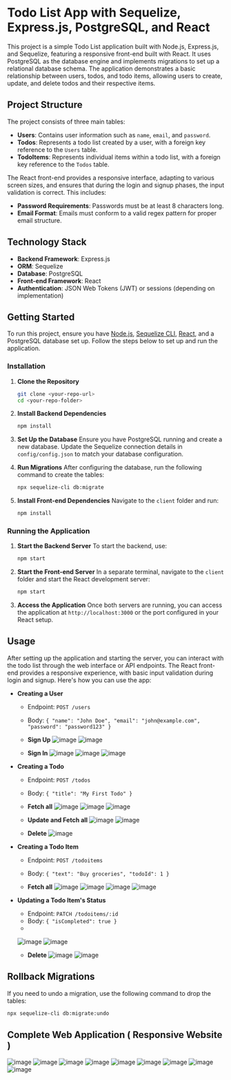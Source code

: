 # Todo List App with Sequelize, Express.js, PostgreSQL, and React

This project is a simple Todo List application built with Node.js, Express.js, and Sequelize, featuring a responsive front-end built with React. It uses PostgreSQL as the database engine and implements migrations to set up a relational database schema. The application demonstrates a basic relationship between users, todos, and todo items, allowing users to create, update, and delete todos and their respective items.

## Project Structure

The project consists of three main tables:

- **Users**: Contains user information such as `name`, `email`, and `password`.
- **Todos**: Represents a todo list created by a user, with a foreign key reference to the `Users` table.
- **TodoItems**: Represents individual items within a todo list, with a foreign key reference to the `Todos` table.

The React front-end provides a responsive interface, adapting to various screen sizes, and ensures that during the login and signup phases, the input validation is correct. This includes:

- **Password Requirements**: Passwords must be at least 8 characters long.
- **Email Format**: Emails must conform to a valid regex pattern for proper email structure.

## Technology Stack

- **Backend Framework**: Express.js
- **ORM**: Sequelize
- **Database**: PostgreSQL
- **Front-end Framework**: React
- **Authentication**: JSON Web Tokens (JWT) or sessions (depending on implementation)

## Getting Started

To run this project, ensure you have [Node.js](https://nodejs.org/en/), [Sequelize CLI](https://sequelize.org/master/manual/migrations.html), [React](https://react.dev/), and a PostgreSQL database set up. Follow the steps below to set up and run the application.

### Installation

1. **Clone the Repository**
   ```bash
   git clone <your-repo-url>
   cd <your-repo-folder>
   ```

2. **Install Backend Dependencies**
   ```bash
   npm install
   ```

3. **Set Up the Database**
   Ensure you have PostgreSQL running and create a new database. Update the Sequelize connection details in `config/config.json` to match your database configuration.

4. **Run Migrations**
   After configuring the database, run the following command to create the tables:
   ```bash
   npx sequelize-cli db:migrate
   ```

5. **Install Front-end Dependencies**
   Navigate to the `client` folder and run:
   ```bash
   npm install
   ```

### Running the Application

1. **Start the Backend Server**
   To start the backend, use:
   ```bash
   npm start
   ```

2. **Start the Front-end Server**
   In a separate terminal, navigate to the `client` folder and start the React development server:
   ```bash
   npm start
   ```

3. **Access the Application**
   Once both servers are running, you can access the application at `http://localhost:3000` or the port configured in your React setup.

## Usage

After setting up the application and starting the server, you can interact with the todo list through the web interface or API endpoints. The React front-end provides a responsive experience, with basic input validation during login and signup. Here's how you can use the app:

- **Creating a User**
  - Endpoint: `POST /users`
  - Body: `{ "name": "John Doe", "email": "john@example.com", "password": "password123" }`

  - **Sign Up**
 ![image](https://github.com/barath-sk17/yavar-hackathon/assets/127032804/6fd6dd38-48b9-4107-89f2-43c5d1209136)
 ![image](https://github.com/barath-sk17/yavar-hackathon/assets/127032804/eec02639-a42b-43cf-bc42-aed85adbcedd)

  - **Sign In**
![image](https://github.com/barath-sk17/yavar-hackathon/assets/127032804/50084266-b873-463c-b812-f8369d523ca9)
![image](https://github.com/barath-sk17/yavar-hackathon/assets/127032804/8960644e-35a9-408b-8a39-be2a62ebdf0c)
![image](https://github.com/barath-sk17/yavar-hackathon/assets/127032804/a0679996-ed51-4a2d-b8cd-537c3b6b56fb)


- **Creating a Todo**
  - Endpoint: `POST /todos`
  - Body: `{ "title": "My First Todo" }`



  - **Fetch all**
![image](https://github.com/barath-sk17/yavar-hackathon/assets/127032804/93297e2e-53fb-432e-8006-4eff5ee920e9)
![image](https://github.com/barath-sk17/yavar-hackathon/assets/127032804/d439090a-0b6a-4015-a297-429f86db2351)
![image](https://github.com/barath-sk17/yavar-hackathon/assets/127032804/6ed03dc1-70dd-4a17-bf57-4b5ea69cfaea)

  - **Update and Fetch all**
![image](https://github.com/barath-sk17/yavar-hackathon/assets/127032804/a8e18759-46e5-45d8-b890-cc3a249ac67b)
![image](https://github.com/barath-sk17/yavar-hackathon/assets/127032804/72fd2369-6a60-4acb-bbd2-08c0459d4253)

  - **Delete**
![image](https://github.com/barath-sk17/yavar-hackathon/assets/127032804/598e477a-9d48-494b-8391-50cb56ca396d)



- **Creating a Todo Item**
  - Endpoint: `POST /todoitems`
  - Body: `{ "text": "Buy groceries", "todoId": 1 }`

  - **Fetch all**
![image](https://github.com/barath-sk17/yavar-hackathon/assets/127032804/0b571da5-2e2f-4c14-b975-6a7b3ea9cfce)
![image](https://github.com/barath-sk17/yavar-hackathon/assets/127032804/9dc732ac-bd70-4f03-b3da-990058f6d212)
![image](https://github.com/barath-sk17/yavar-hackathon/assets/127032804/5ed48d4d-eb96-4808-a65d-b1b56d7918f2)
![image](https://github.com/barath-sk17/yavar-hackathon/assets/127032804/997b00e1-d06a-4a3a-b2c0-c7f74983a90c)

- **Updating a Todo Item's Status**
  - Endpoint: `PATCH /todoitems/:id`
  - Body: `{ "isCompleted": true }`
  - 
  ![image](https://github.com/barath-sk17/yavar-hackathon/assets/127032804/49602fed-2621-456f-b070-8df259a28af0)
  ![image](https://github.com/barath-sk17/yavar-hackathon/assets/127032804/e373a34f-9a6d-422e-8100-e744940de596)

  - **Delete**
![image](https://github.com/barath-sk17/yavar-hackathon/assets/127032804/6d7c6978-7ac3-4700-895e-489c2fd8edf2)
![image](https://github.com/barath-sk17/yavar-hackathon/assets/127032804/3daa9a4e-6eb2-46b6-9319-804702679876)


## Rollback Migrations

If you need to undo a migration, use the following command to drop the tables:

```bash
npx sequelize-cli db:migrate:undo
```

## Complete Web Application ( Responsive Website )
![image](https://github.com/barath-sk17/yavar-hackathon/assets/127032804/9501b0d8-4d4d-4340-886d-4ca9b3a6cab5)
![image](https://github.com/barath-sk17/yavar-hackathon/assets/127032804/e127514a-e1a0-481f-b17a-5c05d30c72c8)
![image](https://github.com/barath-sk17/yavar-hackathon/assets/127032804/85bfb43c-d646-4adf-8ce2-5e7121163b8b)
![image](https://github.com/barath-sk17/yavar-hackathon/assets/127032804/307b11aa-7988-4892-ad6c-c051492df7e7)
![image](https://github.com/barath-sk17/yavar-hackathon/assets/127032804/0e7ecd37-c900-42e4-9c12-791d2fb6ad5b)
![image](https://github.com/barath-sk17/yavar-hackathon/assets/127032804/b82a345f-2e36-491e-b384-67f7a3c72c17)
![image](https://github.com/barath-sk17/yavar-hackathon/assets/127032804/262179b0-dac5-493f-9be0-6b87ac1cd2ff)
![image](https://github.com/barath-sk17/yavar-hackathon/assets/127032804/b050ac0b-83ae-4d0e-ac6c-f1c72e0e9c62)
![image](https://github.com/barath-sk17/yavar-hackathon/assets/127032804/3fd92fac-85ee-4b76-8fc4-6cc0b543d563)




